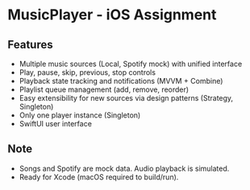 # MusicPlayer - iOS Assignment

## Features
- Multiple music sources (Local, Spotify mock) with unified interface
- Play, pause, skip, previous, stop controls
- Playback state tracking and notifications (MVVM + Combine)
- Playlist queue management (add, remove, reorder)
- Easy extensibility for new sources via design patterns (Strategy, Singleton)
- Only one player instance (Singleton)
- SwiftUI user interface

## Note
- Songs and Spotify are mock data. Audio playback is simulated.
- Ready for Xcode (macOS required to build/run).
